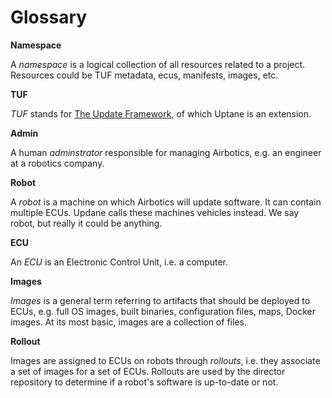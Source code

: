 # Glossary

**Namespace**

A _namespace_ is a logical collection of all resources related to a project. Resources could be TUF metadata, ecus, manifests, images, etc.

**TUF**

_TUF_ stands for [The Update Framework](https://theupdateframework.com/), of which Uptane is an extension.

**Admin**

A human _adminstrator_ responsible for managing Airbotics, e.g. an engineer at a robotics company.

**Robot**

A _robot_ is a machine on which Airbotics will update software. It can contain multiple ECUs. Updane calls these machines vehicles instead. We say robot, but really it could be anything.

**ECU**

An _ECU_ is an Electronic Control Unit, i.e. a computer.

**Images**

_Images_ is a general term referring to artifacts that should be deployed to ECUs, e.g. full OS images, built binaries, configuration files, maps, Docker images. At its most basic, images are a collection of files.

**Rollout**

Images are assigned to ECUs on robots through _rollouts_, i.e. they associate a set of images for a set of ECUs. Rollouts are used by the director repository to determine if a robot's software is up-to-date or not. 
